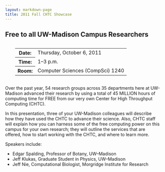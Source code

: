 ```yaml
---
layout: markdown-page
title: 2011 Fall CHTC Showcase
---
```


<h2>Free to all UW-Madison Campus Researchers</h2>

<table border="0" cellpadding="0" cellspacing="0" style="margin: 2em;">
  <tr><th>Date:</th><td>Thursday, October 6, 2011</td></tr>
  <tr><th>Time:</th><td>1&ndash;3 p.m.</td></tr>
  <tr><th>Room:</th><td>Computer Sciences (CompSci) 1240</td></tr>
</table>

<p>
  Over the past year, 54 research groups across 35 departments here at
  UW-Madison advanced their research by using a total of 45 MILLION hours of
  computing time for FREE from our very own Center for High Throughput Computing
  (CHTC).
</p>

<p>
  In this presentation, three of your UW-Madison colleagues will describe how
  they have used the CHTC to advance their science. Also, CHTC staff will
  explain how you can harness some of the free computing power on this campus
  for your own research; they will outline the services that are offered, how to
  start working with the CHTC, and where to learn more.
</p>

<p>
  Speakers include:
</p>

<ul>
  <li>Edgar Spalding, Professor of Botany, UW&ndash;Madison</li>
  <li>Jeff Klukas, Graduate Student in Physics, UW&ndash;Madison</li>
  <li>Jeff Nie, Computational Biologist, Morgridge Institute for Research</li>
</ul>
